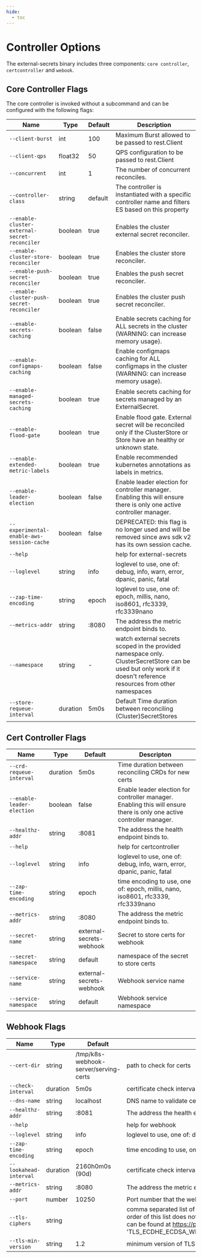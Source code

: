 ```yaml
---
hide:
  - toc
---
```


# Controller Options

The external-secrets binary includes three components: `core controller`, `certcontroller` and `webook`.

## Core Controller Flags

The core controller is invoked without a subcommand and can be configured with the following flags:

| Name                                          | Type     | Default | Description                                                                                                                                                        |
|-----------------------------------------------|----------|---------|--------------------------------------------------------------------------------------------------------------------------------------------------------------------|
| `--client-burst`                              | int      | 100     | Maximum Burst allowed to be passed to rest.Client                                                                                                                  |
| `--client-qps`                                | float32  | 50      | QPS configuration to be passed to rest.Client                                                                                                                      |
| `--concurrent`                                | int      | 1       | The number of concurrent reconciles.                                                                                                                               |
| `--controller-class`                          | string   | default | The controller is instantiated with a specific controller name and filters ES based on this property                                                               |
| `--enable-cluster-external-secret-reconciler` | boolean  | true    | Enables the cluster external secret reconciler.                                                                                                                    |
| `--enable-cluster-store-reconciler`           | boolean  | true    | Enables the cluster store reconciler.                                                                                                                              |
| `--enable-push-secret-reconciler`             | boolean  | true    | Enables the push secret reconciler.                                                                                                                                |
| `--enable-cluster-push-secret-reconciler`     | boolean  | true    | Enables the cluster push secret reconciler.                                                                                                                        |
| `--enable-secrets-caching`                    | boolean  | false   | Enable secrets caching for ALL secrets in the cluster (WARNING: can increase memory usage).                                                                        |
| `--enable-configmaps-caching`                 | boolean  | false   | Enable configmaps caching for ALL configmaps in the cluster (WARNING: can increase memory usage).                                                                  |
| `--enable-managed-secrets-caching`            | boolean  | true    | Enable secrets caching for secrets managed by an ExternalSecret.                                                                                                   |
| `--enable-flood-gate`                         | boolean  | true    | Enable flood gate. External secret will be reconciled only if the ClusterStore or Store have an healthy or unknown state.                                          |
| `--enable-extended-metric-labels`             | boolean  | true    | Enable recommended kubernetes annotations as labels in metrics.                                                                                                    |
| `--enable-leader-election`                    | boolean  | false   | Enable leader election for controller manager. Enabling this will ensure there is only one active controller manager.                                              |
| `--experimental-enable-aws-session-cache`     | boolean  | false   | DEPRECATED: this flag is no longer used and will be removed since aws sdk v2 has its own session cache.                                                            |
| `--help`                                      |          |         | help for external-secrets                                                                                                                                          |
| `--loglevel`                                  | string   | info    | loglevel to use, one of: debug, info, warn, error, dpanic, panic, fatal                                                                                            |
| `--zap-time-encoding`                         | string   | epoch   | loglevel to use, one of: epoch, millis, nano, iso8601, rfc3339, rfc3339nano                                                                                        |
| `--metrics-addr`                              | string   | :8080   | The address the metric endpoint binds to.                                                                                                                          |
| `--namespace`                                 | string   | -       | watch external secrets scoped in the provided namespace only. ClusterSecretStore can be used but only work if it doesn't reference resources from other namespaces |
| `--store-requeue-interval`                    | duration | 5m0s    | Default Time duration between reconciling (Cluster)SecretStores                                                                                                    |

## Cert Controller Flags

| Name                       | Type     | Default                  | Descripton                                                                                                            |
| -------------------------- | -------- | ------------------------ | --------------------------------------------------------------------------------------------------------------------- |
| `--crd-requeue-interval`   | duration | 5m0s                     | Time duration between reconciling CRDs for new certs                                                                  |
| `--enable-leader-election` | boolean  | false                    | Enable leader election for controller manager. Enabling this will ensure there is only one active controller manager. |
| `--healthz-addr`           | string   | :8081                    | The address the health endpoint binds to.                                                                             |
| `--help`                   |          |                          | help for certcontroller                                                                                               |
| `--loglevel`               | string   | info                     | loglevel to use, one of: debug, info, warn, error, dpanic, panic, fatal                                               |
| `--zap-time-encoding`                                  | string   | epoch                          | time encoding to use, one of: epoch, millis, nano, iso8601, rfc3339, rfc3339nano                                                                                            |
| `--metrics-addr`           | string   | :8080                    | The address the metric endpoint binds to.                                                                             |
| `--secret-name`            | string   | external-secrets-webhook | Secret to store certs for webhook                                                                                     |
| `--secret-namespace`       | string   | default                  | namespace of the secret to store certs                                                                                |
| `--service-name`           | string   | external-secrets-webhook | Webhook service name                                                                                                  |
| `--service-namespace`      | string   | default                  | Webhook service namespace                                                                                             |

## Webhook Flags

| Name                   | Type     | Default                               | Description                                                                                                                                                                                                                                                                                                                                                                                                              |
| ---------------------- | -------- | ------------------------------------- | ------------------------------------------------------------------------------------------------------------------------------------------------------------------------------------------------------------------------------------------------------------------------------------------------------------------------------------------------------------------------------------------------------------------------ |
| `--cert-dir`           | string   | /tmp/k8s-webhook-server/serving-certs | path to check for certs                                                                                                                                                                                                                                                                                                                                                                                                  |
| `--check-interval`     | duration | 5m0s                                  | certificate check interval                                                                                                                                                                                                                                                                                                                                                                                               |
| `--dns-name`           | string   | localhost                             | DNS name to validate certificates with                                                                                                                                                                                                                                                                                                                                                                                   |
| `--healthz-addr`       | string   | :8081                                 | The address the health endpoint binds to.                                                                                                                                                                                                                                                                                                                                                                                |
| `--help`               |          |                                       | help for webhook                                                                                                                                                                                                                                                                                                                                                                                                         |
| `--loglevel`           | string   | info                                  | loglevel to use, one of: debug, info, warn, error, dpanic, panic, fatal                                                                                                                                                                                                                                                                                                                                                  |
| `--zap-time-encoding`                                  | string   | epoch                          | time encoding to use, one of: epoch, millis, nano, iso8601, rfc3339, rfc3339nano                                                                                            |
| `--lookahead-interval` | duration | 2160h0m0s (90d)                       | certificate check interval                                                                                                                                                                                                                                                                                                                                                                                               |
| `--metrics-addr`       | string   | :8080                                 | The address the metric endpoint binds to.                                                                                                                                                                                                                                                                                                                                                                                |
| `--port`               | number   | 10250                                 | Port number that the webhook server will serve.                                                                                                                                                                                                                                                                                                                                                                          |
| `--tls-ciphers`        | string   |                                       | comma separated list of tls ciphers allowed. This does not apply to TLS 1.3 as the ciphers are selected automatically. The order of this list does not give preference to the ciphers, the ordering is done automatically. Full lists of available ciphers can be found at https://pkg.go.dev/crypto/tls#pkg-constants. E.g. 'TLS_ECDHE_ECDSA_WITH_CHACHA20_POLY1305_SHA256,TLS_ECDHE_RSA_WITH_CHACHA20_POLY1305_SHA256' |
| `--tls-min-version`    | string   | 1.2                                   | minimum version of TLS supported.                                                                                                                                                                                                                                                                                                                                                                                        |

